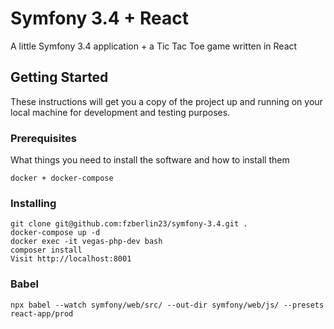 # Symfony 3.4 + React

A little Symfony 3.4 application + a Tic Tac Toe game written in React

## Getting Started

These instructions will get you a copy of the project up and running on your local machine for development and testing purposes.

### Prerequisites

What things you need to install the software and how to install them

```
docker + docker-compose
```

### Installing

```
git clone git@github.com:fzberlin23/symfony-3.4.git .
docker-compose up -d
docker exec -it vegas-php-dev bash
composer install
Visit http://localhost:8001
```

### Babel

```
npx babel --watch symfony/web/src/ --out-dir symfony/web/js/ --presets react-app/prod
```

